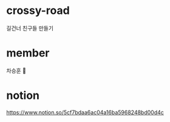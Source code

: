 # crossy-road
길건너 친구들 만들기 

# member
차승훈 :crown:

# notion
https://www.notion.so/5cf7bdaa6ac04a16ba5968248bd00d4c
